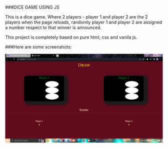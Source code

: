 ###DICE GAME USING JS

This is a dice game. Where 2 players - player 1 and player 2 are the 2 players
when the page reloads, randomly player 1 and player 2 are assigned a number respect to that
winner is announced.

This project is completely based on pure html, css and vanila js.

###Here are some screenshots:

<img src="img.png"
     alt="Screenshot of the game"
     style="float: left; margin-right: 10px;" />